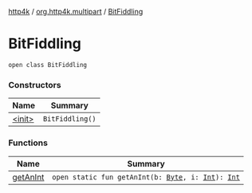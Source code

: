 [http4k](../../index.md) / [org.http4k.multipart](../index.md) / [BitFiddling](./index.md)

# BitFiddling

`open class BitFiddling`

### Constructors

| Name | Summary |
|---|---|
| [&lt;init&gt;](-init-.md) | `BitFiddling()` |

### Functions

| Name | Summary |
|---|---|
| [getAnInt](get-an-int.md) | `open static fun getAnInt(b: `[`Byte`](https://kotlinlang.org/api/latest/jvm/stdlib/kotlin/-byte/index.html)`, i: `[`Int`](https://kotlinlang.org/api/latest/jvm/stdlib/kotlin/-int/index.html)`): `[`Int`](https://kotlinlang.org/api/latest/jvm/stdlib/kotlin/-int/index.html) |
